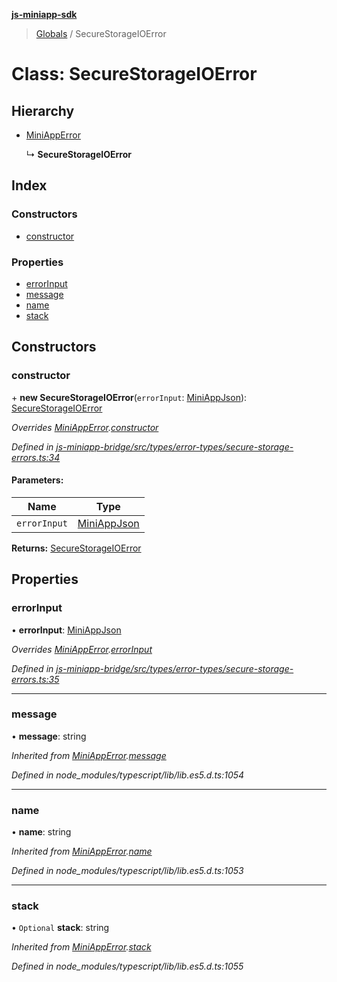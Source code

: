 **[js-miniapp-sdk](../README.md)**

> [Globals](../README.md) / SecureStorageIOError

# Class: SecureStorageIOError

## Hierarchy

* [MiniAppError](miniapperror.md)

  ↳ **SecureStorageIOError**

## Index

### Constructors

* [constructor](securestorageioerror.md#constructor)

### Properties

* [errorInput](securestorageioerror.md#errorinput)
* [message](securestorageioerror.md#message)
* [name](securestorageioerror.md#name)
* [stack](securestorageioerror.md#stack)

## Constructors

### constructor

\+ **new SecureStorageIOError**(`errorInput`: [MiniAppJson](../interfaces/miniappjson.md)): [SecureStorageIOError](securestorageioerror.md)

*Overrides [MiniAppError](miniapperror.md).[constructor](miniapperror.md#constructor)*

*Defined in [js-miniapp-bridge/src/types/error-types/secure-storage-errors.ts:34](https://github.com/rakutentech/js-miniapp/blob/f59f350/js-miniapp-bridge/src/types/error-types/secure-storage-errors.ts#L34)*

#### Parameters:

Name | Type |
------ | ------ |
`errorInput` | [MiniAppJson](../interfaces/miniappjson.md) |

**Returns:** [SecureStorageIOError](securestorageioerror.md)

## Properties

### errorInput

•  **errorInput**: [MiniAppJson](../interfaces/miniappjson.md)

*Overrides [MiniAppError](miniapperror.md).[errorInput](miniapperror.md#errorinput)*

*Defined in [js-miniapp-bridge/src/types/error-types/secure-storage-errors.ts:35](https://github.com/rakutentech/js-miniapp/blob/f59f350/js-miniapp-bridge/src/types/error-types/secure-storage-errors.ts#L35)*

___

### message

•  **message**: string

*Inherited from [MiniAppError](miniapperror.md).[message](miniapperror.md#message)*

*Defined in node_modules/typescript/lib/lib.es5.d.ts:1054*

___

### name

•  **name**: string

*Inherited from [MiniAppError](miniapperror.md).[name](miniapperror.md#name)*

*Defined in node_modules/typescript/lib/lib.es5.d.ts:1053*

___

### stack

• `Optional` **stack**: string

*Inherited from [MiniAppError](miniapperror.md).[stack](miniapperror.md#stack)*

*Defined in node_modules/typescript/lib/lib.es5.d.ts:1055*
